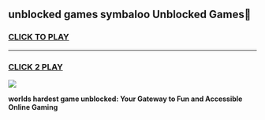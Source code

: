 
## unblocked games symbaloo Unblocked Games👋
<h3>
<a href="https://premium.freeplayer.one?title=unblocked_games_symbaloo&ref=16F">CLICK TO PLAY</a></h3>
<hr>

<h3>
<a href="https://premium.freeplayer.one?title=unblocked_games_symbaloo&ref=16F">CLICK 2 PLAY</a>
  
</h3>

<a href="https://premium.freeplayer.one?title=unblocked_games_symbaloo&ref=16F/"><img src="https://clearcache.store/games.png"></a>


**worlds hardest game unblocked: Your Gateway to Fun and Accessible Online Gaming**
